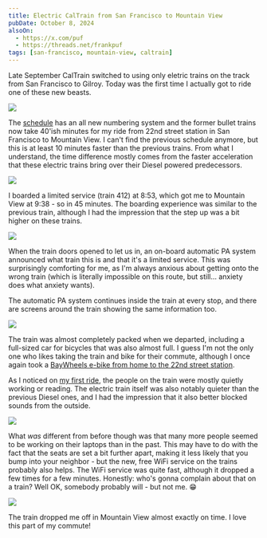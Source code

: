 ```yaml
---
title: Electric CalTrain from San Francisco to Mountain View
pubDate: October 8, 2024
alsoOn:
  - https://x.com/puf
  - https://threads.net/frankpuf
tags: [san-francisco, mountain-view, caltrain]
---
```


Late September CalTrain switched to using only eletric trains on the track from San Francisco to Gilroy. Today was the first time I actually got to ride one of these new beasts.

![](https://i.imgur.com/pjbNn4f.png)

The [schedule](https://www.caltrain.com/media/33909) has an all new numbering system and the former bullet trains now take 40'ish minutes for my ride from 22nd street station in San Francisco to Mountain View. I can't find the previous schedule anymore, but this is at least 10 minutes faster than the previous trains. From what I understand, the time difference mostly comes from the faster acceleration that these electric trains bring over their Diesel powered predecessors.

![](https://i.imgur.com/UG7KbIQ.png)

I boarded a limited service (train 412) at 8:53, which got me to Mountain View at 9:38 - so in 45 minutes. The boarding experience was similar to the previous train, although I had the impression that the step up was a bit higher on these trains.

![](https://i.imgur.com/LkTlr5Z.png)

When the train doors opened to let us in, an on-board automatic PA system announced what train this is and that it's a limited service. This was surprisingly comforting for me, as I'm always anxious about getting onto the wrong train (which is literally impossible on this route, but still... anxiety does what anxiety wants).

The automatic PA system continues inside the train at every stop, and there are screens around the train showing the same information too.

![](https://i.imgur.com/G02OEU6.png)

The train was almost completely packed when we departed, including a full-sized car for bicycles that was also almost full. I guess I'm not the only one who likes taking the train and bike for their commute, although I once again took a [BayWheels e-bike from home to the 22nd street station](/socials/2024-08-06-bay-wheels-from-the-mission-to-the-22nd-street-caltrain-station).

As I noticed on [my first ride](/socials/2024-07-31-caltrain-from-san-francisco-to-mountain-view), the people on the train were mostly quietly working or reading. The electric train itself was also notably quieter than the previous Diesel ones, and I had the impression that it also better blocked sounds from the outside.

![](https://i.imgur.com/fT9riyO.png)

What *was* different from before though was that many more people seemed to be working on their laptops than in the past. This may have to do with the fact that the seats are set a bit further apart, making it less likely that you bump into your neighbor - but the new, free WiFi service on the trains probably also helps. The WiFi service was quite fast, although it dropped a few times for a few minutes. Honestly: who's gonna complain about that on a train? Well OK, somebody probably will - but not me. 😁

![](https://i.imgur.com/X9KpuNx.png)

The train dropped me off in Mountain View almost exactly on time. I love this part of my commute!


